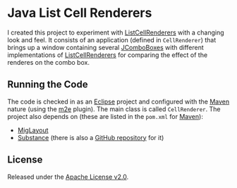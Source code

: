 Java List Cell Renderers
========================
I created this project to experiment with [ListCellRenderers](http://download.oracle.com/javase/7/docs/api/javax/swing/ListCellRenderer.html) with a changing look and feel. It consists of an application (defined in `CellRenderer`) that brings up a window containing several [JComboBoxes](http://download.oracle.com/javase/7/docs/api/javax/swing/JComboBox.html) with different implementations of [ListCellRenderers](http://download.oracle.com/javase/7/docs/api/javax/swing/ListCellRenderer.html) for comparing the effect of the renderes on the combo box.

Running the Code
----------------
The code is checked in as an [Eclipse](http://www.eclipse.org) project and configured with the [Maven][Maven] nature (using the [m2e](http://www.eclipse.org/m2e/) plugin). The main class is called `CellRenderer`. The project also depends on (these are listed in the `pom.xml` for [Maven][Maven]):

* [MigLayout](http://www.miglayout.com)
* [Substance](http://substance.java.net) (there is also a [GitHub repository](https://github.com/kirillcool/substance) for it)

License
-------
Released under the [Apache License v2.0](http://www.apache.org/licenses/LICENSE-2.0).

[Maven]: http://maven.apache.org
